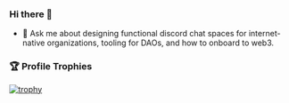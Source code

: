 ### Hi there 👋

- 💬 Ask me about designing functional discord chat spaces for internet-native organizations, tooling for DAOs, and how to onboard to web3.


<!-- - 🌱 I’m currently learning javascript with [Autocode](https://autocode.com/) and building discord bots leveraging the [Discord API](https://discord.com/developers/docs/intro) and webhooks.

**iSpeakNerd/iSpeakNerd** is a ✨ _special_ ✨ repository because its `README.md` (this file) appears on your GitHub profile.

Here are some ideas to get you started:

- 🔭 I’m currently working on building [Bankless Academy](https://app.banklessacademy.com/) educational content, Discord server organization for FTW DAO, and blogging on mirror.
- 🌱 I’m currently learning javascript with [Autocode](https://autocode.com/) and building discord bots leveraging the [Discord API](https://discord.com/developers/docs/intro) and webhooks.
- 👯 I’m looking to collaborate on ...
- 🤔 I’m looking for help with ...
- 💬 Ask me about designing functional discord chat spaces for internet-native organizations, tooling for DAOs, and how to onboard to web3.
- 📫 How to reach me: ...
- 😄 Pronouns: ...
- ⚡ Fun fact: ...
-->
### 🏆 Profile Trophies
[![trophy](https://github-profile-trophy.vercel.app/?username=ispeaknerd&theme=dracula&rank=-C,-B,-UNKNOWN&column=-1)](https://github.com/ryo-ma/github-profile-trophy)
